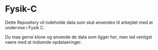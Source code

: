 # Fysik-C
Dette Repository vil indeholde data som skal anvendes til arbejdet med at undervise i Fysik C.

Du maa gerne klone og anvende de data som ligger her, 
men lad venligst vaere med at indsende opdataeringer.  
